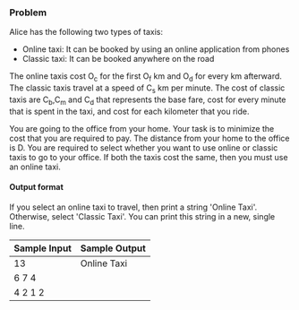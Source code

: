 ### Problem
Alice has the following two types of taxis:

- Online taxi: It can be booked by using an online application from phones
- Classic taxi: It can be booked anywhere on the road

The online taxis cost O<sub>c</sub> for the first O<sub>f</sub> km and O<sub>d</sub> for every km afterward. The classic
taxis travel at a speed of C<sub>s</sub> km per minute. The cost of classic taxis are C<sub>b</sub>,C<sub>m</sub> and 
C<sub>d</sub> that represents the base fare, cost for every minute that is spent in the taxi, and cost for each kilometer 
that you ride.

You are going to the office from your home. Your task is to minimize the cost that you are required to pay. The distance 
from your home to the office is D. You are required to select whether you want to use online or classic taxis to go to 
your office. If both the taxis cost the same, then you must use an online taxi.

#### Output format
If you select an online taxi to travel, then print a string 'Online Taxi'. Otherwise, select 'Classic Taxi'. You can 
print this string in a new, single line.

|Sample Input|Sample Output|
|-------------|-------------|
|13           | Online Taxi |
|6 7 4        |
|4 2 1 2      |

